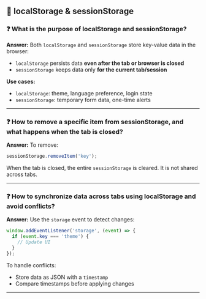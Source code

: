 
## 💾 localStorage & sessionStorage

### ❓ What is the purpose of localStorage and sessionStorage?

**Answer:**
Both `localStorage` and `sessionStorage` store key-value data in the browser:

* `localStorage` persists data **even after the tab or browser is closed**
* `sessionStorage` keeps data only **for the current tab/session**

**Use cases:**

* `localStorage`: theme, language preference, login state
* `sessionStorage`: temporary form data, one-time alerts

---

### ❓ How to remove a specific item from sessionStorage, and what happens when the tab is closed?

**Answer:**
To remove:

```js
sessionStorage.removeItem('key');
```

When the tab is closed, the entire `sessionStorage` is cleared. It is not shared across tabs.

---

### ❓ How to synchronize data across tabs using localStorage and avoid conflicts?

**Answer:**
Use the `storage` event to detect changes:

```js
window.addEventListener('storage', (event) => {
  if (event.key === 'theme') {
    // Update UI
  }
});
```

To handle conflicts:

* Store data as JSON with a `timestamp`
* Compare timestamps before applying changes

---
